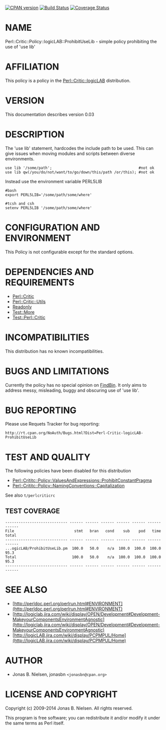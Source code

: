 [![CPAN version](https://badge.fury.io/pl/Perl-Critic-logicLAB-ProhibitUseLib.svg)](http://badge.fury.io/pl/Perl-Critic-logicLAB-ProhibitUseLib)
[![Build Status](https://travis-ci.org/jonasbn/pcpmpul.svg?branch=master)](https://travis-ci.org/jonasbn/pcpmpul)
[![Coverage Status](https://coveralls.io/repos/jonasbn/pcpmpul/badge.png)](https://coveralls.io/r/jonasbn/pcpmpul)

# NAME

Perl::Critic::Policy::logicLAB::ProhibitUseLib - simple policy prohibiting the use of 'use lib'

# AFFILIATION

This policy is a policy in the [Perl::Critic::logicLAB](https://metacpan.org/pod/Perl::Critic::logicLAB) distribution.

# VERSION

This documentation describes version 0.03

# DESCRIPTION

The 'use lib' statement, hardcodes the include path to be used. This can give
issues when moving modules and scripts between diverse environments.

    use lib '/some/path';                                       #not ok
    use lib qw(/you/do/not/want/to/go/down/this/path /or/this); #not ok

Instead use the environment variable PERL5LIB

    #bash
    export PERL5LIB='/some/path/some/where'

    #tcsh and csh
    setenv PERL5LIB '/some/path/some/where'

# CONFIGURATION AND ENVIRONMENT

This Policy is not configurable except for the standard options.

# DEPENDENCIES AND REQUIREMENTS

- [Perl::Critic](https://metacpan.org/pod/Perl::Critic)
- [Perl::Critic::Utils](https://metacpan.org/pod/Perl::Critic::Utils)
- [Readonly](https://metacpan.org/pod/Readonly)
- [Test::More](https://metacpan.org/pod/Test::More)
- [Test::Perl::Critic](https://metacpan.org/pod/Test::Perl::Critic)

# INCOMPATIBILITIES

This distribution has no known incompatibilities.

# BUGS AND LIMITATIONS

Currently the policy has no special opinion on [FindBin](https://metacpan.org/pod/FindBin). It only aims to
address messy, misleading, buggy and obscuring use of 'use lib'.

# BUG REPORTING

Please use Requets Tracker for bug reporting:

    http://rt.cpan.org/NoAuth/Bugs.html?Dist=Perl-Critic-logicLAB-ProhibitUseLib

# TEST AND QUALITY

The following policies have been disabled for this distribution

- [Perl::Crititc::Policy::ValuesAndExpressions::ProhibitConstantPragma](https://metacpan.org/pod/Perl::Crititc::Policy::ValuesAndExpressions::ProhibitConstantPragma)
- [Perl::Crititc::Policy::NamingConventions::Capitalization](https://metacpan.org/pod/Perl::Crititc::Policy::NamingConventions::Capitalization)

See also `t/perlcriticrc`

## TEST COVERAGE

    ---------------------------- ------ ------ ------ ------ ------ ------ ------
    File                           stmt   bran   cond    sub    pod   time  total
    ---------------------------- ------ ------ ------ ------ ------ ------ ------
    ...ogicLAB/ProhibitUseLib.pm  100.0   50.0    n/a  100.0  100.0  100.0   95.3
    Total                         100.0   50.0    n/a  100.0  100.0  100.0   95.3
    ---------------------------- ------ ------ ------ ------ ------ ------ ------

# SEE ALSO

- [http://perldoc.perl.org/perlrun.html#ENVIRONMENT](http://perldoc.perl.org/perlrun.html#ENVIRONMENT)
- [http://logiclab.jira.com/wiki/display/OPEN/Development#Development-MakeyourComponentsEnvironmentAgnostic](http://logiclab.jira.com/wiki/display/OPEN/Development#Development-MakeyourComponentsEnvironmentAgnostic)
- [http://logicLAB.jira.com/wiki/display/PCPMPUL/Home](http://logicLAB.jira.com/wiki/display/PCPMPUL/Home)

# AUTHOR

- Jonas B. Nielsen, jonasbn `<jonasbn@cpan.org>`

# LICENSE AND COPYRIGHT

Copyright (c) 2009-2014 Jonas B. Nielsen. All rights reserved.

This program is free software; you can redistribute it and/or modify it under the same terms as Perl itself.
